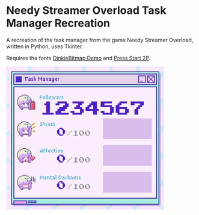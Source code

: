 # Needy Streamer Overload Task Manager Recreation

A recreation of the task manager from the game Needy Streamer Overload, written in Python, uses Tkinter.

Requires the fonts [DinkieBitmap Demo](https://atelier-anchor.com/downloads/DinkieBitmap_Demo_v1_100.zip) and [Press Start 2P](https://github.com/codeman38/PressStart2P/releases/download/2.14/PressStart2P-2.14.zip).

![Task Manager Demo](demo.webp)
